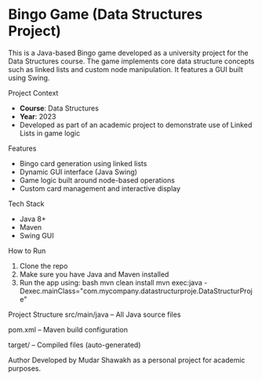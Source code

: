 # Bingo Game (Data Structures Project)

This is a Java-based Bingo game developed as a university project for the Data Structures course. The game implements core data structure concepts such as linked lists and custom node manipulation. It features a GUI built using Swing.

 Project Context
-  **Course**: Data Structures
-  **Year**: 2023
-  Developed as part of an academic project to demonstrate use of Linked Lists in game logic

 Features
- Bingo card generation using linked lists
- Dynamic GUI interface (Java Swing)
- Game logic built around node-based operations
- Custom card management and interactive display

 Tech Stack
- Java 8+
- Maven
- Swing GUI

 How to Run
1. Clone the repo
2. Make sure you have Java and Maven installed
3. Run the app using:
   bash
   mvn clean install
   mvn exec:java -Dexec.mainClass="com.mycompany.datastructurproje.DataStructurProje"

Project Structure
src/main/java – All Java source files

pom.xml – Maven build configuration

target/ – Compiled files (auto-generated)

 Author
Developed by Mudar Shawakh as a personal project for academic purposes.

